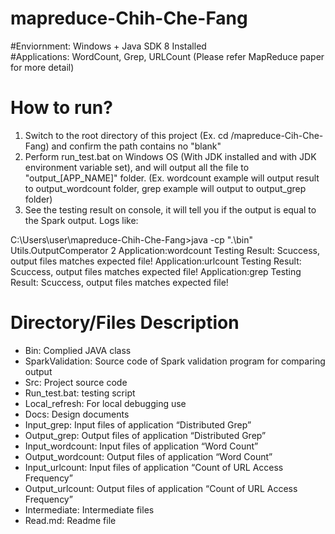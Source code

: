 # mapreduce-Chih-Che-Fang  


#Enviornment: Windows + Java SDK 8 Installed  
#Applications: WordCount, Grep, URLCount (Please refer MapReduce paper for more detail)

# How to run?  
1. Switch to the root directory of this project (Ex. cd /mapreduce-Cih-Che-Fang) and confirm the path contains no "blank"  
2. Perform run_test.bat on Windows OS (With JDK installed and with JDK environment variable set), and will output all the file to "output_[APP_NAME]" folder. (Ex. wordcount example will output result to output_wordcount folder, grep example will output to output_grep folder)
3. See the testing result on console, it will tell you if the output is equal to the Spark output. Logs like:  

C:\Users\user\mapreduce-Chih-Che-Fang>java -cp ".\bin" Utils.OutputComperator 2
Application:wordcount
Testing Result: Scuccess, output files matches expected file!
Application:urlcount
Testing Result: Scuccess, output files matches expected file!
Application:grep
Testing Result: Scuccess, output files matches expected file!


# Directory/Files Description
-	Bin: Complied JAVA class
-	SparkValidation: Source code of Spark validation program for comparing output
-	Src: Project source code
-	Run_test.bat: testing script
-	Local_refresh: For local debugging use
-	Docs: Design documents
-	Input_grep: Input files of application “Distributed Grep”
-	Output_grep: Output files of application “Distributed Grep”
-	Input_wordcount: Input files of application “Word Count”
-	Output_wordcount: Output files of application “Word Count”
-	Input_urlcount: Input files of application “Count of URL Access Frequency”
-	Output_urlcount: Output files of application “Count of URL Access Frequency”
-	Intermediate: Intermediate files
-	Read.md: Readme file

